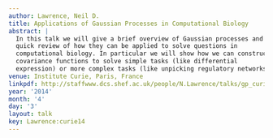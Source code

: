 ```yaml
---
author: Lawrence, Neil D.
title: Applications of Gaussian Processes in Computational Biology
abstract: |
  In this talk we will give a brief overview of Gaussian processes and a
  quick review of how they can be applied to solve questions in
  computational biology. In particular we will show how we can construct
  covariance functions to solve simple tasks (like differential
  expression) or more complex tasks (like unpicking regulatory networks).
venue: Institute Curie, Paris, France
linkpdf: http://staffwww.dcs.shef.ac.uk/people/N.Lawrence/talks/gp_curie14.pdf
year: '2014'
month: '4'
day: '3'
layout: talk
key: Lawrence:curie14
---
```

